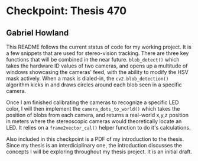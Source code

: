# Checkpoint: Thesis 470
## Gabriel Howland

This README follows the current status of code for my working project. It is a few snippets that are used for stereo-vision tracking. There are three key functions that will be combined in the near future. `blob_detect()` which takes the hardware ID values of two cameras, and opens up a multitude of windows showcasing the cameras' feed, with the ability to modify the HSV mask actively. When a mask is dialed-in, the `cv2.blob_detection()` algorithm kicks in and draws circles around each blob seen in a specific camera.

Once I am finished calibrating the cameras to recognize a specific LED color, I will then implement the `camera_dots_to_world()` which takes the position of blobs from each camera, and returns a real-world x,y,z position in meters where the stereoscopic cameras would theoretically locate an LED. It relies on a `frame2vector_cal()` helper function to do it's calculations.

Also included in this checkpoint is a PDF of my introduction to the thesis. Since my thesis is an interdiciplinary one, the introduction discusses the concepts I will be exploring throughout my thesis project. It is an initial draft.